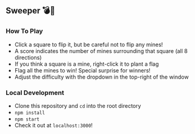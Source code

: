 ## Sweeper 💣🚩
### How To Play
- Click a square to flip it, but be careful not to flip any mines!
- A score indicates the number of mines surrounding that square (all 8 directions)
- If you think a square is a mine, right-click it to plant a flag
- Flag all the mines to win! Special surprise for winners!
- Adjust the difficulty with the dropdown in the top-right of the window

### Local Development
- Clone this repository and `cd` into the root directory
- `npm install`
- `npm start`
- Check it out at `localhost:3000`!
